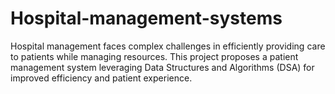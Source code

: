 # Hospital-management-systems
Hospital management faces complex challenges in efficiently providing  care to patients while managing resources. This project proposes a  patient management system leveraging Data Structures and Algorithms  (DSA) for improved efficiency and patient experience. 
